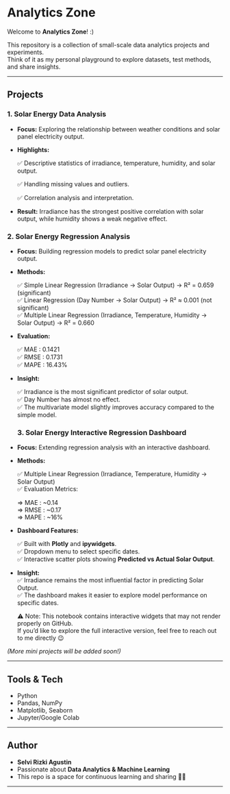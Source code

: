 # Analytics Zone

Welcome to **Analytics Zone**! :)

This repository is a collection of small-scale data analytics projects and experiments.  
Think of it as my personal playground to explore datasets, test methods, and share insights.  

---

## Projects

### 1. Solar Energy Data Analysis
- **Focus:** Exploring the relationship between weather conditions and solar panel electricity output.  
- **Highlights:**

  ✅ Descriptive statistics of irradiance, temperature, humidity, and solar output.

  ✅ Handling missing values and outliers.
  
  ✅ Correlation analysis and interpretation.
- **Result:** Irradiance has the strongest positive correlation with solar output, while humidity shows a weak negative effect.

### 2. Solar Energy Regression Analysis
- **Focus:** Building regression models to predict solar panel electricity output.  
- **Methods:**
  
  ✅ Simple Linear Regression (Irradiance → Solar Output) → R² = 0.659 (significant)  
  ✅ Linear Regression (Day Number → Solar Output) → R² ≈ 0.001 (not significant)  
  ✅ Multiple Linear Regression (Irradiance, Temperature, Humidity → Solar Output) → R² = 0.660  
- **Evaluation:**
  
  ✅ MAE  : 0.1421  
  ✅ RMSE : 0.1731  
  ✅ MAPE : 16.43%  
- **Insight:**
  
  ✅ Irradiance is the most significant predictor of solar output.  
  ✅ Day Number has almost no effect.  
  ✅ The multivariate model slightly improves accuracy compared to the simple model.

  ### 3. Solar Energy Interactive Regression Dashboard
- **Focus:** Extending regression analysis with an interactive dashboard.  
- **Methods:**

  ✅ Multiple Linear Regression (Irradiance, Temperature, Humidity → Solar Output)  
  ✅ Evaluation Metrics:
  
    => MAE  : ~0.14  
    => RMSE : ~0.17  
    => MAPE : ~16%  
- **Dashboard Features:**

  ✅ Built with **Plotly** and **ipywidgets**.  
  ✅ Dropdown menu to select specific dates.  
  ✅ Interactive scatter plots showing **Predicted vs Actual Solar Output**.  
- **Insight:**  
  ✅ Irradiance remains the most influential factor in predicting Solar Output.  
  ✅ The dashboard makes it easier to explore model performance on specific dates.

  ⚠️ Note: This notebook contains interactive widgets that may not render properly on GitHub.  
If you’d like to explore the full interactive version, feel free to reach out to me directly 😉
    
*(More mini projects will be added soon!)*

---

## Tools & Tech
- Python
- Pandas, NumPy  
- Matplotlib, Seaborn  
- Jupyter/Google Colab  

---

## Author
- **Selvi Rizki Agustin**  
- Passionate about **Data Analytics & Machine Learning**  
- This repo is a space for continuous learning and sharing 🌱✨

---
